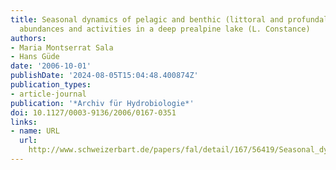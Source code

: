```yaml
---
title: Seasonal dynamics of pelagic and benthic (littoral and profundal) bacterial
  abundances and activities in a deep prealpine lake (L. Constance)
authors:
- Maria Montserrat Sala
- Hans Güde
date: '2006-10-01'
publishDate: '2024-08-05T15:04:48.400874Z'
publication_types:
- article-journal
publication: '*Archiv für Hydrobiologie*'
doi: 10.1127/0003-9136/2006/0167-0351
links:
- name: URL
  url: 
    http://www.schweizerbart.de/papers/fal/detail/167/56419/Seasonal_dynamics_of_pelagic_and_benthic_littoral_?af=crossref
---
```

